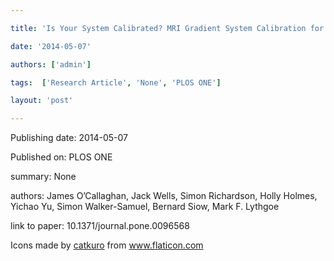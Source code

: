---
title: 'Is Your System Calibrated? MRI Gradient System Calibration for Pre-Clinical, High-Resolution Imaging'
date: '2014-05-07'
authors: ['admin']
tags:  ['Research Article', 'None', 'PLOS ONE']
layout: 'post'
---
Publishing date: 2014-05-07

Published on: PLOS ONE

summary: None

authors: James O’Callaghan, Jack Wells, Simon Richardson, Holly Holmes, Yichao Yu, Simon Walker-Samuel, Bernard Siow, Mark F. Lythgoe

link to paper: 10.1371/journal.pone.0096568

Icons made by <a href="https://www.flaticon.com/free-icon/bookshelves_3576884" title="catkuro">catkuro</a> from <a href="https://www.flaticon.com/" title="Flaticon"> www.flaticon.com</a>
